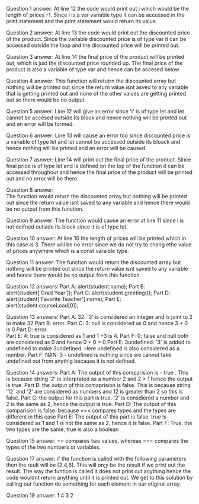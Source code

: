 Question 1 answer: 
    At line 12 the code would print out i which would be the length of prices  -1. Since i is a var variable type it can be accessed in the print statement and the print statement would return its value. 

Question 2 answer: 
    At line 13 the code would print out the discounted price of the product. Since the variable discounted price is of type var it can be accessed outside the loop and the discounted price will be printed out. 

Question 3 answer: 
    At line 14 the final price of the product will be printed out, which is just the discounted price rounded up. The final price of the product is also a variable of type var and hence can be accesed below. 

Question 4 answer: 
    This function will retutrn the discounted array but nothing will be printed out since the return value isnt asved to any variable that is getting printed out and none of the other values are getting printed out so there would be no output. 

Question 5 answer: 
    Line 12 will give an error since 'i' is of type let and let cannot be accesed outside its block and hence nothing will be printed out and an error will be formed. 

Question 6 answer: 
    Line 13 will cause an error too since discounted price is a variable of type let and let cannot be accessed outside its bloack and hence nothing will be printed and an error will be caused. 

Question 7 asnwer:
    Line 14 will print out the final price of the product. Since final price is of type let and is defined on the top of the function it can be accessed throughout and hence the final price of the product will be printed out and no error will be there. 

Question 8 answer:  
    The function would return the discounted array but nothing will be printed out since the return value isnt saved to any variable and hence there would be no output from this function.

Question 9 answer: 
    The function would cause an error at line 11 since i is not deifned outside its block since it is of type let. 

Question 10 answer:
    At line 10 the length of prices will be printed which in this case is 3. There will be no error since we do not try to chang ethe value of prices anywhere which is a const varaible type.

Question 11 answer: 
    The function would return the discounted array but nothing will be printed out since the return value isnt saved to any variable and hence there would be no output from this function.

Question 12 answers: 
    Part A:
        alert(student.name);
    Part B:
        alert(student['Grad Year']);
    Part C:
        alert(student.greeting());
    Part D:
        alert(student['Favorite Teacher'].name);
    Part E:
        alert(student.courseLoad[0]);

Question 13 answers:
    Part A:
        32: '3' is considered an integer and is joint to 2 to make 32
   Part B:
        error.
    Part C:
        3: null is considered as 0 and hence 3 + 0 is 0 
    Part D:
        error.  
    Part E: 
        4: true is considered as 1 and 1 +3 is 4.
    Part F:
        0: false and null both are considered as 0 and hence 0 + 0 = 0
    Pert E: 
        3undefined: '3' is added to undefined to make 3undefined. Here undefined is also considered as a number. 
    Part F: 
        NAN: 3 - undefined is nothing since we cannot take undefined out from anythig because it is not defined. 

Question 14 answers:
    Part A:
        The output of this comparision is - true . This is because string '2' is interprated as a number 2 and 2 > 1 hence the output is true. 
    Part B:
        the output of this comaprision is false. This is because string '12' and '2' are considered as numbers and 12 is greater than 2 so this is false. 
    Part C: 
        the output for this part is true. '2' is consdiered a number and 2 is the same as 2, hence the output is true. 
    Part D: 
        The output of this comparision is false. because === compares types and the types are different in this case
    Part E: 
        The output of this part is false. true is considered as 1 and 1 is not the same as 2, hence it is false. 
    Part F: 
        True. the two types are the same, true is also a boolean 

Question 15 answer: 
    == compares two values, whereas === compares the types of the two numbers or variables. 

Question 17 answer: 
    if the function is called with the following parameters then the reult will be [2,4,6]. This will on;y be the result if we print out the result. The way the funtion is called it does not print out anything hence the code wouldnt return anything until it is printed out. We get to this solution by calling our function do something for each element in our otiginal array. 

Question 19 answer: 
    1
    4
    3
    2




